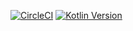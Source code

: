 [![CircleCI](https://circleci.com/gh/MateuszWolkowicz/CleanMVPRetrofitRxDaggerBoilerplate/tree/Kotlin-MVVM-AAC.svg?style=svg)](https://circleci.com/gh/MateuszWolkowicz/CleanMVPRetrofitRxDaggerBoilerplate/tree/Kotlin-MVVM-AAC)
[![Kotlin Version](https://img.shields.io/badge/kotlin-1.3.11-blue.svg)](http://kotlinlang.org/)
